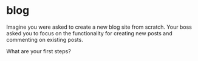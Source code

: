 # blog

Imagine you were asked to create a new blog site from scratch. Your boss asked you to focus on the functionality for creating new posts and commenting on existing posts.

What are your first steps?
